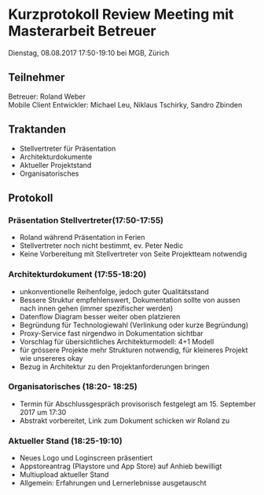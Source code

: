 # Kurzprotokoll Review Meeting mit Masterarbeit Betreuer

Dienstag, 08.08.2017 17:50-19:10 bei MGB, Zürich

## Teilnehmer
Betreuer: Roland Weber  
Mobile Client Entwickler: Michael Leu, Niklaus Tschirky, Sandro Zbinden

## Traktanden
- Stellvertreter für Präsentation
- Architekturdokumente
- Aktueller Projektstand
- Organisatorisches

## Protokoll

### Präsentation Stellvertreter(17:50-17:55)
- Roland während Präsentation in Ferien
- Stellvertreter noch nicht bestimmt, ev. Peter Nedic
- Keine Vorbereitung mit Stellvertreter von Seite Projektteam notwendig

### Architekturdokument (17:55-18:20)
- unkonventionelle Reihenfolge, jedoch guter Qualitätsstand
- Bessere Struktur empfehlenswert, Dokumentation sollte von aussen nach innen gehen (immer spezifischer werden)
- Datenflow Diagram besser weiter oben platzieren
- Begründung für Technologiewahl (Verlinkung oder kurze Begründung)
- Proxy-Service fast nirgendwo in Dokumentation sichtbar
- Vorschlag für übersichtliches Architekturmodell: 4+1 Modell
- für grössere Projekte mehr Strukturen notwendig, für kleineres Projekt wie unsereres okay
- Bezug in Architektur zu den Projektanforderungen bringen

### Organisatorisches (18:20- 18:25)
- Termin für Abschlussgespräch provisorisch festgelegt am 15. September 2017 um 17:30
- Abstrakt vorbereitet, Link zum Dokument schicken wir Roland zu

### Aktueller Stand (18:25-19:10)
- Neues Logo und Loginscreen präsentiert
- Appstoreantrag (Playstore und App Store) auf Anhieb bewilligt
- Multiupload aktueller Stand
- Allgemein: Erfahrungen und Lernerlebnisse ausgetauscht
